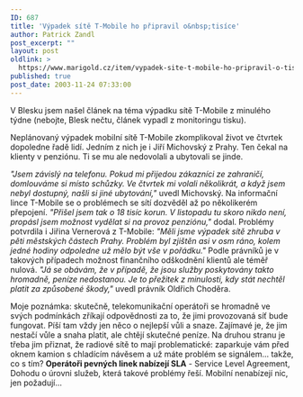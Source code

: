 ```yaml
---
ID: 687
title: 'Výpadek sítě T-Mobile ho připravil o&nbsp;tisíce'
author: Patrick Zandl
post_excerpt: ""
layout: post
oldlink: >
  https://www.marigold.cz/item/vypadek-site-t-mobile-ho-pripravil-o-tisice
published: true
post_date: 2003-11-24 07:33:00
---
```

<p>
V Blesku jsem našel článek na téma výpadku sítě T-Mobile z minulého týdne (nebojte, Blesk nečtu, článek vypadl z monitoringu tisku).</p>

<p>
Neplánovaný výpadek mobilní sítě T-Mobile zkomplikoval život ve čtvrtek dopoledne řadě lidí. Jedním z nich je i Jiří Michovský z Prahy. Ten čekal na klienty v penziónu. Ti se mu ale nedovolali a ubytovali se jinde.</p>

<p>
<EM>"Jsem závislý na telefonu. Pokud mi přijedou zákazníci ze zahraničí, domlouváme si místo schůzky. Ve čtvrtek mi volali několikrát, a když jsem nebyl dostupný, našli si jiné ubytování,"</EM> uvedl Michovský. Na informační lince T-Mobile se o problémech se sítí dozvěděl až po několikerém přepojení.<EM> "Přišel jsem tak o 18 tisíc korun. V listopadu tu skoro nikdo není, propásl jsem možnost vydělat si na provoz penziónu,"</EM> dodal. Problémy potvrdila i Jiřina Vernerová z T-Mobile: <EM>"Měli jsme výpadek sítě zhruba v pěti městských částech Prahy. Problém byl zjištěn asi v osm ráno, kolem jedné hodiny odpoledne už mělo být vše v pořádku."</EM> Podle právníků je v takových případech možnost finančního odškodnění klientů ale téměř nulová. <EM>"Já se obávám, že v případě, že jsou služby poskytovány takto hromadně, peníze nedostanou. Je to přežitek z minulosti, kdy stát nechtěl platit za způsobené škody,"</EM> uvedl právník Oldřich Choděra. 
<p>
Moje poznámka: skutečně, telekomunikační operátoři se hromadně ve svých podmínkách zříkají odpovědnosti za to, že jimi provozovaná síť bude fungovat. Píší tam vždy jen něco o nejlepší vůli a snaze. Zajímavé je, že jim nestačí vůle a snaha platit, ale chtějí skutečné peníze. Na druhou stranu je třeba jim přiznat, že radiové sítě to mají problematické: zaparkuje vám před oknem kamion s chladícím návěsem a už máte problém se signálem... takže, co s tím? <STRONG>Operátoři pevných linek nabízejí SLA</STRONG> - Service Level Agreement, Dohodu o úrovni služeb, která takové problémy řeší. Mobilní nenabízejí nic, jen požadují...</p>
